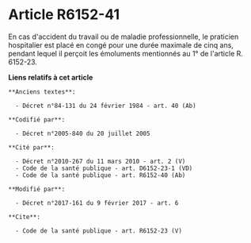 # Article R6152-41

En cas d'accident du travail ou de maladie professionnelle, le praticien hospitalier est placé en congé pour une durée
maximale de cinq ans, pendant lequel il perçoit les émoluments mentionnés au 1° de l'article R. 6152-23.

**Liens relatifs à cet article**

	**Anciens textes**:

	  - Décret n°84-131 du 24 février 1984 - art. 40 (Ab)

	**Codifié par**:

	  - Décret n°2005-840 du 20 juillet 2005

	**Cité par**:

	  - Décret n°2010-267 du 11 mars 2010 - art. 2 (V)
	  - Code de la santé publique - art. D6152-23-1 (VD)
	  - Code de la santé publique - art. R6152-40 (Ab)

	**Modifié par**:

	  - Décret n°2017-161 du 9 février 2017 - art. 6

	**Cite**:

	  - Code de la santé publique - art. R6152-23 (V)
